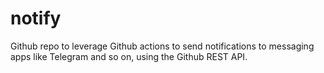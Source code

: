 # notify
Github repo to leverage Github actions to send notifications to messaging apps like Telegram and so on, using the Github REST API.
